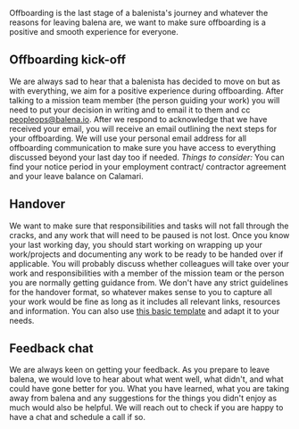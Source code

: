 
Offboarding is the last stage of a balenista's journey and whatever the reasons for leaving balena are, we want to make sure offboarding is a positive and smooth experience for everyone. 

## Offboarding kick-off
We are always sad to hear that a balenista has decided to move on but as with everything, we aim for a positive experience during offboarding. After talking to a mission team member (the person guiding your work) you will need to put your decision in writing and to email it to them and cc peopleops@balena.io. After we respond to acknowledge that we have received your email, you will receive an email outlining the next steps for your offboarding. We will use your personal email address for all offboarding communication to make sure you have access to everything discussed beyond your last day too if needed. 
_Things to consider:_ You can find your notice period in your employment contract/ contractor agreement and your leave balance on Calamari. 

## Handover
We want to make sure that responsibilities and tasks will not fall through the cracks, and any work that will need to be paused is not lost. Once you know your last working day, you should start working on wrapping up your work/projects and documenting any work to be ready to be handed over if applicable. You will probably discuss whether colleagues will take over your work and responsibilities with a member of the mission team or the person you are normally getting guidance from. We don't have any strict guidelines for the handover format, so whatever makes sense to you to capture all your work would be fine as long as it includes all relevant links, resources and information. You can also use [this basic template](https://docs.google.com/spreadsheets/d/1Pkl7JCyzV3owy76rLV8pvGSYzjD4J8y1J9P3iXGqgd0/edit?usp=sharing) and adapt it to your needs. 

## Feedback chat
We are always keen on getting your feedback. As you prepare to leave balena, we would love to hear about what went well, what didn't, and what could have gone better for you. What you have learned, what you are taking away from balena and any suggestions for the things you didn't enjoy as much would also be helpful. We will reach out to check if you are happy to have a chat and schedule a call if so.  